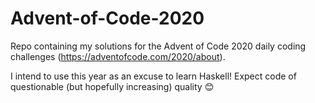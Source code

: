 # Advent-of-Code-2020
Repo containing my solutions for the Advent of Code 2020 daily coding challenges (https://adventofcode.com/2020/about).

I intend to use this year as an excuse to learn Haskell! Expect code of questionable (but hopefully increasing) quality 😊
